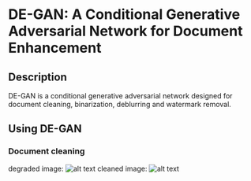 # DE-GAN: A Conditional Generative Adversarial Network for Document Enhancement
## Description
DE-GAN is a conditional generative adversarial network designed for document cleaning, binarization, deblurring and watermark removal. 
## Using DE-GAN
### Document cleaning
degraded image:
![alt text](https://github.com/dali92002/DE-GAN/blob/master/images/1.png?raw=true)
cleaned image:
![alt text](https://github.com/dali92002/DE-GAN/blob/master/images/1cleaned.png?raw=true)
